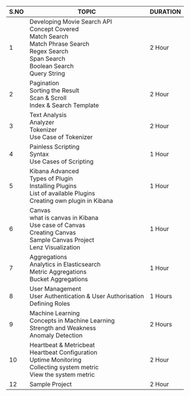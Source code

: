 | S.NO 	| TOPIC 	| DURATION 	|
|---	|---	|---	|
| 1 	| Developing Movie Search API<br>Concept Covered<br>Match Search<br>Match Phrase Search<br>Regex Search<br>Span Search<br>Boolean Search<br>Query String 	| 2 Hour 	|
| 2 	| Pagination <br>Sorting the Result<br>Scan & Scroll<br>Index & Search Template 	| 2 Hour 	|
| 3 	| Text Analysis<br>Analyzer<br>Tokenizer<br>Use Case of Tokenizer 	| 2 Hour 	|
| 4 	| Painless Scripting<br>Syntax<br>Use Cases of Scripting 	| 1 Hour 	|
| 5 	| Kibana Advanced<br>Types of Plugin<br>Installing Plugins<br>List of available Plugins<br>Creating own plugin in Kibana 	| 1 Hour 	|
| 6 	| Canvas<br>what is canvas in Kibana<br>Use case of Canvas<br>Creating Canvas<br>Sample Canvas Project<br>Lenz Visualization 	| 1 Hour 	|
| 7 	| Aggregations<br>Analytics in Elasticsearch<br>Metric Aggregations<br>Bucket Aggregations 	| 1 Hour 	|
| 8 	| User Management<br>User Authentication & User Authorisation<br>Defining Roles 	| 1 Hours 	|
| 9 	| Machine Learning<br>Concepts in Machine Learning<br>Strength and Weakness<br>Anomaly Detection 	| 2 Hours 	|
| 10 	| Heartbeat & Metricbeat<br>Heartbeat Configuration<br>Uptime Monitoring<br>Collecting system metric<br>View the system metric 	| 2 Hour 	|
| 12 	| Sample Project 	| 2 Hour 	|
